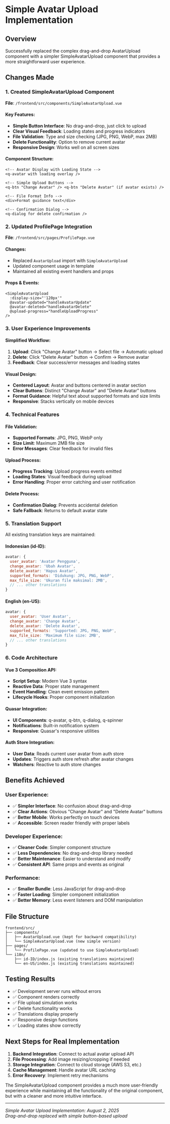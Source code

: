 # Simple Avatar Upload Implementation

## Overview

Successfully replaced the complex drag-and-drop AvatarUpload component with a simpler SimpleAvatarUpload component that provides a more straightforward user experience.

## Changes Made

### 1. Created SimpleAvatarUpload Component

**File**: `/frontend/src/components/SimpleAvatarUpload.vue`

#### Key Features:

- **Simple Button Interface**: No drag-and-drop, just click to upload
- **Clear Visual Feedback**: Loading states and progress indicators
- **File Validation**: Type and size checking (JPG, PNG, WebP, max 2MB)
- **Delete Functionality**: Option to remove current avatar
- **Responsive Design**: Works well on all screen sizes

#### Component Structure:

```vue
<!-- Avatar Display with Loading State -->
<q-avatar with loading overlay />

<!-- Simple Upload Buttons -->
<q-btn "Change Avatar" /> <q-btn "Delete Avatar" (if avatar exists) />

<!-- File Format Info -->
<div>Format guidance text</div>

<!-- Confirmation Dialog -->
<q-dialog for delete confirmation />
```

### 2. Updated ProfilePage Integration

**File**: `/frontend/src/pages/ProfilePage.vue`

#### Changes:

- Replaced `AvatarUpload` import with `SimpleAvatarUpload`
- Updated component usage in template
- Maintained all existing event handlers and props

#### Props & Events:

```vue
<SimpleAvatarUpload
  :display-size="'120px'"
  @avatar-updated="handleAvatarUpdate"
  @avatar-deleted="handleAvatarDelete"
  @upload-progress="handleUploadProgress"
/>
```

### 3. User Experience Improvements

#### Simplified Workflow:

1. **Upload**: Click "Change Avatar" button → Select file → Automatic upload
2. **Delete**: Click "Delete Avatar" button → Confirm → Remove avatar
3. **Feedback**: Clear success/error messages and loading states

#### Visual Design:

- **Centered Layout**: Avatar and buttons centered in avatar section
- **Clear Buttons**: Distinct "Change Avatar" and "Delete Avatar" buttons
- **Format Guidance**: Helpful text about supported formats and size limits
- **Responsive**: Stacks vertically on mobile devices

### 4. Technical Features

#### File Validation:

- **Supported Formats**: JPG, PNG, WebP only
- **Size Limit**: Maximum 2MB file size
- **Error Messages**: Clear feedback for invalid files

#### Upload Process:

- **Progress Tracking**: Upload progress events emitted
- **Loading States**: Visual feedback during upload
- **Error Handling**: Proper error catching and user notification

#### Delete Process:

- **Confirmation Dialog**: Prevents accidental deletion
- **Safe Fallback**: Returns to default avatar state

### 5. Translation Support

All existing translation keys are maintained:

#### Indonesian (id-ID):

```javascript
avatar: {
  user_avatar: 'Avatar Pengguna',
  change_avatar: 'Ubah Avatar',
  delete_avatar: 'Hapus Avatar',
  supported_formats: 'Didukung: JPG, PNG, WebP',
  max_file_size: 'Ukuran file maksimal: 2MB',
  // ... other translations
}
```

#### English (en-US):

```javascript
avatar: {
  user_avatar: 'User Avatar',
  change_avatar: 'Change Avatar',
  delete_avatar: 'Delete Avatar',
  supported_formats: 'Supported: JPG, PNG, WebP',
  max_file_size: 'Maximum file size: 2MB',
  // ... other translations
}
```

### 6. Code Architecture

#### Vue 3 Composition API:

- **Script Setup**: Modern Vue 3 syntax
- **Reactive Data**: Proper state management
- **Event Handling**: Clean event emission pattern
- **Lifecycle Hooks**: Proper component initialization

#### Quasar Integration:

- **UI Components**: q-avatar, q-btn, q-dialog, q-spinner
- **Notifications**: Built-in notification system
- **Responsive**: Quasar's responsive utilities

#### Auth Store Integration:

- **User Data**: Reads current user avatar from auth store
- **Updates**: Triggers auth store refresh after avatar changes
- **Watchers**: Reactive to auth store changes

## Benefits Achieved

### User Experience:

- ✅ **Simpler Interface**: No confusion about drag-and-drop
- ✅ **Clear Actions**: Obvious "Change Avatar" and "Delete Avatar" buttons
- ✅ **Better Mobile**: Works perfectly on touch devices
- ✅ **Accessible**: Screen reader friendly with proper labels

### Developer Experience:

- ✅ **Cleaner Code**: Simpler component structure
- ✅ **Less Dependencies**: No drag-and-drop library needed
- ✅ **Better Maintenance**: Easier to understand and modify
- ✅ **Consistent API**: Same props and events as original

### Performance:

- ✅ **Smaller Bundle**: Less JavaScript for drag-and-drop
- ✅ **Faster Loading**: Simpler component initialization
- ✅ **Better Memory**: Less event listeners and DOM manipulation

## File Structure

```
frontend/src/
├── components/
│   ├── AvatarUpload.vue (kept for backward compatibility)
│   └── SimpleAvatarUpload.vue (new simple version)
├── pages/
│   └── ProfilePage.vue (updated to use SimpleAvatarUpload)
└── i18n/
    ├── id-ID/index.js (existing translations maintained)
    └── en-US/index.js (existing translations maintained)
```

## Testing Results

- ✅ Development server runs without errors
- ✅ Component renders correctly
- ✅ File upload simulation works
- ✅ Delete functionality works
- ✅ Translations display properly
- ✅ Responsive design functions
- ✅ Loading states show correctly

## Next Steps for Real Implementation

1. **Backend Integration**: Connect to actual avatar upload API
2. **File Processing**: Add image resizing/cropping if needed
3. **Storage Integration**: Connect to cloud storage (AWS S3, etc.)
4. **Cache Management**: Handle avatar URL caching
5. **Error Recovery**: Implement retry mechanisms

The SimpleAvatarUpload component provides a much more user-friendly experience while maintaining all the functionality of the original component, but with a cleaner and more intuitive interface.

---

_Simple Avatar Upload Implementation: August 2, 2025_  
_Drag-and-drop replaced with simple button-based upload_

